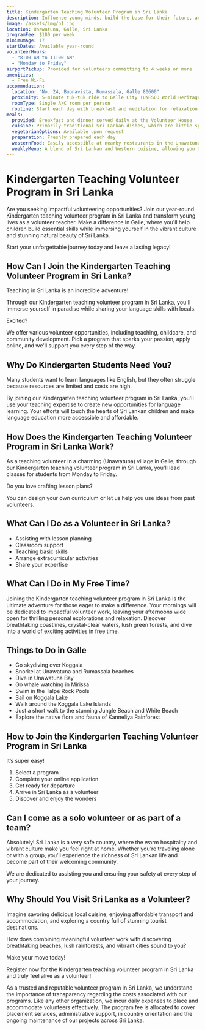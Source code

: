 ```yaml
---
title: Kindergarten Teaching Volunteer Program in Sri Lanka
description: Influence young minds, build the base for their future, and enjoy the satisfaction of creating a positive change.
image: /assets/img/p1.jpg
location: Unawatuna, Galle, Sri Lanka
programFee: $180 per week
minimumAge: 17
startDates: Available year-round
volunteerHours:
  - "8:00 AM to 11:00 AM"
  - "Monday to Friday"
airportPickup: Provided for volunteers committing to 4 weeks or more
amenities:
  - Free Wi-Fi
accommodation:
  location: "No. 24, Buonavista, Rumassala, Galle 80600"
  proximity: 5-minute tuk-tuk ride to Galle City (UNESCO World Heritage site)
  roomType: Single A/C room per person
  routine: Start each day with breakfast and meditation for relaxation and comfort
meals:
  provided: Breakfast and dinner served daily at the Volunteer House
  cuisine: Primarily traditional Sri Lankan dishes, which are little spicy and include seafood and meat
  vegetarianOptions: Available upon request
  preparation: Freshly prepared each day
  westernFood: Easily accessible at nearby restaurants in the Unawatuna area
  weeklyMenu: A blend of Sri Lankan and Western cuisine, allowing you to know in advance what will be served
---
```


# Kindergarten Teaching Volunteer Program in Sri Lanka

Are you seeking impactful volunteering opportunities? Join our year-round Kindergarten teaching volunteer program in Sri Lanka and transform young lives as a volunteer teacher. Make a difference in Galle, where you'll help children build essential skills while immersing yourself in the vibrant culture and stunning natural beauty of Sri Lanka.

Start your unforgettable journey today and leave a lasting legacy!

## How Can I Join the Kindergarten Teaching Volunteer Program in Sri Lanka?

Teaching in Sri Lanka is an incredible adventure!

Through our Kindergarten teaching volunteer program in Sri Lanka, you'll immerse yourself in paradise while sharing your language skills with locals.

Excited?

We offer various volunteer opportunities, including teaching, childcare, and community development. Pick a program that sparks your passion, apply online, and we'll support you every step of the way.

## Why Do Kindergarten Students Need You?

Many students want to learn languages like English, but they often struggle because resources are limited and costs are high.

By joining our Kindergarten teaching volunteer program in Sri Lanka, you'll use your teaching expertise to create new opportunities for language learning. Your efforts will touch the hearts of Sri Lankan children and make language education more accessible and affordable.

## How Does the Kindergarten Teaching Volunteer Program in Sri Lanka Work?

As a teaching volunteer in a charming (Unawatuna) village in Galle, through our Kindergarten teaching volunteer program in Sri Lanka, you'll lead classes for students from Monday to Friday.

Do you love crafting lesson plans?

You can design your own curriculum or let us help you use ideas from past volunteers.

## What Can I Do as a Volunteer in Sri Lanka?

- Assisting with lesson planning
- Classroom support
- Teaching basic skills
- Arrange extracurricular activities
- Share your expertise

## What Can I Do in My Free Time?

Joining the Kindergarten teaching volunteer program in Sri Lanka is the ultimate adventure for those eager to make a difference. Your mornings will be dedicated to impactful volunteer work, leaving your afternoons wide open for thrilling personal explorations and relaxation.
Discover breathtaking coastlines, crystal-clear waters, lush green forests, and dive into a world of exciting activities in free time.

## Things to Do in Galle

- Go skydiving over Koggala
- Snorkel at Unawatuna and Rumassala beaches
- Dive in Unawatuna Bay
- Go whale watching in Mirissa
- Swim in the Talpe Rock Pools
- Sail on Koggala Lake
- Walk around the Koggala Lake Islands
- Just a short walk to the stunning Jungle Beach and White Beach
- Explore the native flora and fauna of Kanneliya Rainforest

## How to Join the Kindergarten Teaching Volunteer Program in Sri Lanka

It’s super easy!

1. Select a program
2. Complete your online application
3. Get ready for departure
4. Arrive in Sri Lanka as a volunteer
5. Discover and enjoy the wonders

## Can I come as a solo volunteer or as part of a team?

Absolutely! Sri Lanka is a very safe country, where the warm hospitality and vibrant culture make you feel right at home. Whether you’re traveling alone or with a group, you’ll experience the richness of Sri Lankan life and become part of their welcoming community.

We are dedicated to assisting you and ensuring your safety at every step of your journey.

## Why Should You Visit Sri Lanka as a Volunteer?

Imagine savoring delicious local cuisine, enjoying affordable transport and accommodation, and exploring a country full of stunning tourist destinations.

How does combining meaningful volunteer work with discovering breathtaking beaches, lush rainforests, and vibrant cities sound to you?

Make your move today!

Register now for the Kindergarten teaching volunteer program in Sri Lanka and truly feel alive as a volunteer!

As a trusted and reputable volunteer program in Sri Lanka, we understand the importance of transparency regarding the costs associated with our programs. Like any other organization, we incur daily expenses to place and accommodate volunteers effectively. The program fee is allocated to cover placement services, administrative support, in country orientation
and the ongoing maintenance of our projects across Sri Lanka.
